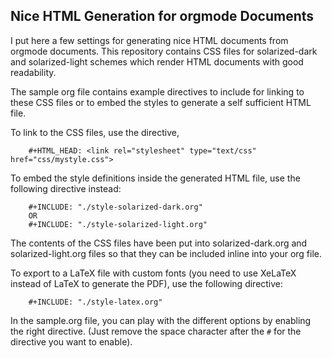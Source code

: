 ## Nice HTML Generation for orgmode Documents

I put here a few settings for generating nice HTML documents from
orgmode documents. This repository contains CSS files for
solarized-dark and solarized-light schemes which render HTML documents
with good readability.

The sample org file contains example directives to include for linking
to these CSS files or to embed the styles to generate a self
sufficient HTML file.

To link to the CSS files, use the directive,

```
    #+HTML_HEAD: <link rel="stylesheet" type="text/css" href="css/mystyle.css">
```

To embed the style definitions inside the generated HTML file, use the
following directive instead:

```
    #+INCLUDE: "./style-solarized-dark.org"
    OR
    #+INCLUDE: "./style-solarized-light.org"
```

The contents of the CSS files have been put into solarized-dark.org
and solarized-light.org files so that they can be included inline into
your org file.

To export to a LaTeX file with custom fonts (you need to use XeLaTeX
instead of LaTeX to generate the PDF), use the following directive:

```
    #+INCLUDE: "./style-latex.org"
```

In the sample.org file, you can play with the different options by
enabling the right directive. (Just remove the space character after
the `#` for the directive you want to enable).


